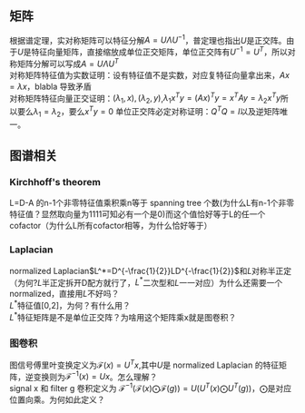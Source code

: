 ## 矩阵
根据谱定理，实对称矩阵可以特征分解$A=U\Lambda U^{-1}$，普定理也指出$U$是正交阵。由于$U$是特征向量矩阵，直接缩放成单位正交矩阵，单位正交阵有$U^{-1}=U^T$，所以对称矩阵分解可以写成$A=U\Lambda U^{T}$  
对称矩阵特征值为实数证明：设有特征值不是实数，对应复特征向量拿出来，$Ax=\lambda x$，blabla 导致矛盾  
对称矩阵特征向量正交证明：$(\lambda_1,x),(\lambda_2,y)$,$\lambda_1x^Ty=(Ax)^Ty=x^TAy=\lambda_2x^Ty$所以要么$\lambda_1=\lambda_2$，要么$x^Ty=0$
单位正交阵必定对称证明：$Q^TQ=I$以及逆矩阵唯一。
## 图谱相关
### Kirchhoff's theorem
L=D-A 的n-1个非零特征值乘积乘n等于 spanning tree 个数(为什么L有n-1个非零特征值？显然取向量为1111可知必有一个是0)而这个值恰好等于L的任一个cofactor（为什么L所有cofactor相等，为什么恰好等于）   
### Laplacian 
normalized Laplacian$L^*=D^{-\frac{1}{2}}LD^{-\frac{1}{2}}$和$L$对称半正定（为何?$L$半正定拆开D配方就行了，$L^*$二次型和$L$一一对应）为什么还需要一个normalized，直接用$L$不好吗？  
$L^*$特征值[0,2]，为何？有什么用？  
$L^*$特征矩阵是不是单位正交阵？为啥用这个矩阵乘x就是图卷积？
### 图卷积
图信号傅里叶变换定义为$\mathscr{F}(x)=U^Tx$,其中$U$是 normalized Laplacian 的特征矩阵，逆变换则为$\mathscr{F}^{-1}(x)=Ux$。怎么理解？  
signal x 和 filter g 卷积定义为
$\mathscr{F}^{-1}(\mathscr{F}(x)\bigodot\mathscr{F}(g))=U(U^T(x)\bigodot U^T(g))$，$\bigodot$是对应位置向乘。为何如此定义？